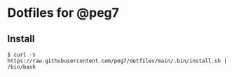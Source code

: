 # Dotfiles for @peg7

## Install

```
$ curl -s https://raw.githubusercontent.com/peg7/dotfiles/main/.bin/install.sh | /bin/bash 
```

